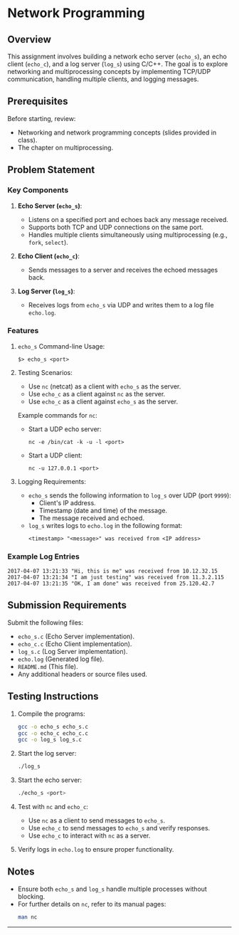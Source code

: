 # Network Programming

## Overview
This assignment involves building a network echo server (`echo_s`), an echo client (`echo_c`), and a log server (`log_s`) using C/C++. The goal is to explore networking and multiprocessing concepts by implementing TCP/UDP communication, handling multiple clients, and logging messages.

## Prerequisites
Before starting, review:
- Networking and network programming concepts (slides provided in class).
- The chapter on multiprocessing.

## Problem Statement
### Key Components
1. **Echo Server (`echo_s`)**:
    - Listens on a specified port and echoes back any message received.
    - Supports both TCP and UDP connections on the same port.
    - Handles multiple clients simultaneously using multiprocessing (e.g., `fork`, `select`).

2. **Echo Client (`echo_c`)**:
    - Sends messages to a server and receives the echoed messages back.

3. **Log Server (`log_s`)**:
    - Receives logs from `echo_s` via UDP and writes them to a log file `echo.log`.

### Features
1. `echo_s` Command-line Usage:
   ```
   $> echo_s <port>
   ```

2. Testing Scenarios:
   - Use `nc` (netcat) as a client with `echo_s` as the server.
   - Use `echo_c` as a client against `nc` as the server.
   - Use `echo_c` as a client against `echo_s` as the server.

   Example commands for `nc`:
   - Start a UDP echo server:
     ```
     nc -e /bin/cat -k -u -l <port>
     ```
   - Start a UDP client:
     ```
     nc -u 127.0.0.1 <port>
     ```

3. Logging Requirements:
   - `echo_s` sends the following information to `log_s` over UDP (port `9999`):
     - Client's IP address.
     - Timestamp (date and time) of the message.
     - The message received and echoed.
   - `log_s` writes logs to `echo.log` in the following format:
     ```
     <timestamp> "<message>" was received from <IP address>
     ```

### Example Log Entries
```
2017-04-07 13:21:33 "Hi, this is me" was received from 10.12.32.15
2017-04-07 13:21:34 "I am just testing" was received from 11.3.2.115
2017-04-07 13:21:35 "OK, I am done" was received from 25.120.42.7
```

## Submission Requirements
Submit the following files:
- `echo_s.c` (Echo Server implementation).
- `echo_c.c` (Echo Client implementation).
- `log_s.c` (Log Server implementation).
- `echo.log` (Generated log file).
- `README.md` (This file).
- Any additional headers or source files used.

## Testing Instructions
1. Compile the programs:
   ```bash
   gcc -o echo_s echo_s.c
   gcc -o echo_c echo_c.c
   gcc -o log_s log_s.c
   ```

2. Start the log server:
   ```bash
   ./log_s
   ```

3. Start the echo server:
   ```bash
   ./echo_s <port>
   ```

4. Test with `nc` and `echo_c`:
   - Use `nc` as a client to send messages to `echo_s`.
   - Use `echo_c` to send messages to `echo_s` and verify responses.
   - Use `echo_c` to interact with `nc` as a server.

5. Verify logs in `echo.log` to ensure proper functionality.

## Notes
- Ensure both `echo_s` and `log_s` handle multiple processes without blocking.
- For further details on `nc`, refer to its manual pages:
  ```bash
  man nc
  ```

---
